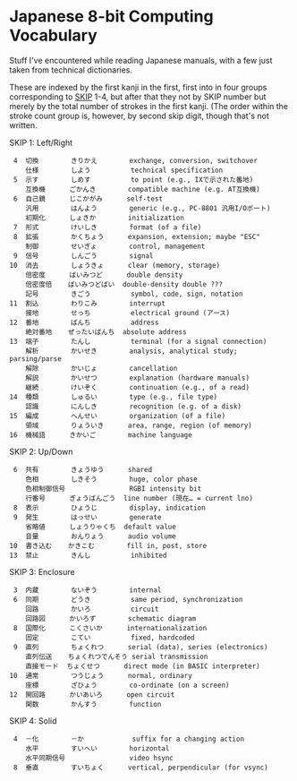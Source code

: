 Japanese 8-bit Computing Vocabulary
===================================

Stuff I've encountered while reading Japanese manuals, with a few just
taken from technical dictionaries.

These are indexed by the first kanji in the first, first into in four
groups corresponding to [SKIP] 1-4, but after that they not by SKIP number
but merely by the total number of strokes in the first kanji. (The order
within the stroke count group is, however, by second skip digit, though
that's not written.

SKIP 1: Left/Right

     4  切換        きりかえ        exchange, conversion, switchover
        仕様        しよう          technical specification
     5  示す        しめす          to point (e.g., IXで示された番地)
        互換機      ごかんき        compatible machine (e.g. AT互換機)
     6  自己鏡      じこかがみ      self-test
        汎用        はんよう        generic (e.g., PC-8801 汎用I/Oポート)
        初期化      しょきか        initialization
     7  形式        けいしき        format (of a file)
     8  拡張        かくちょう      expansion, extension; maybe "ESC"
        制御        せいぎょ        control, management
     9  信号        しんごう        signal
    10  消去        しょうきょ      clear (memory, storage)
        倍密度      ばいみつど      double density
        倍密度倍    ばいみつどばい  double-density double ???
        記号        きごう          symbol, code, sign, notation
    11  割込        わりこみ        interrupt
        接地        せっち          electrical ground (アース)
    12  番地        ばんち          address
        絶対番地    ぜったいばんち  absolute address
    13  端子        たんし          terminal (for a signal connection)
        解析        かいせき        analysis, analytical study; parsing/parse
        解除        かいじょ        cancellation
        解説        かいせつ        explanation (hardware manuals)
        継続        けいぞく        continuation (e.g., of a read)
    14  種類        しゅるい        type (e.g., file type)
        認識        にんしき        recognition (e.g. of a disk)
    15  編成        へんせい        organization (of a file)
        領域        りょういき      area, range, region (of memory)
    16  機械語      きかいご        machine language

SKIP 2: Up/Down

     6  共有        きょうゆう      shared
        色相        しきそう        huge, color phase
        色相制御信号                RGBI intensity bit
        行番号      ぎょうばんごう  line number (現在… = current lno)
     8  表示        ひょうじ        display, indication
     9  発生        はっせい        generate
        省略値      しょうりゃくち  default value
        音量        おんりょう      audio volume
    10  書き込む    かきこむ        fill in, post, store
    13  禁止        きんし          inhibited

SKIP 3: Enclosure

     3  内蔵        ないぞう        internal
     6  同期        どうき          same period, synchronization
        回路        かいろ          circuit
        回路図      かいろず        schematic diagram
     8  国際化      こくさいか      internationalization
        固定        こてい          fixed, hardcoded
     9  直列        ちょくれつ      serial (data), series (electronics)
        直列伝送    ちょくれつでんそう serial transmission
        直接モード  ちょくせつ      direct mode (in BASIC interpreter)
    10  通常        つうじょう      normal, ordinary
        座標        ざひょう        co-ordinate (on a screen)
    12  開回路      かいあいろ      open circuit
        関数        かんすう        function

SKIP 4: Solid

     4  －化        －か            suffix for a changing action
        水平        すいへい        horizontal
        水平同期信号                video hsync
     8  垂直        すいちょく      vertical, perpendicular (for vsync)



<!-------------------------------------------------------------------->
[SKIP]: https://en.wikipedia.org/wiki/Kodansha_Kanji_Learner%27s_Dictionary#SKIP
